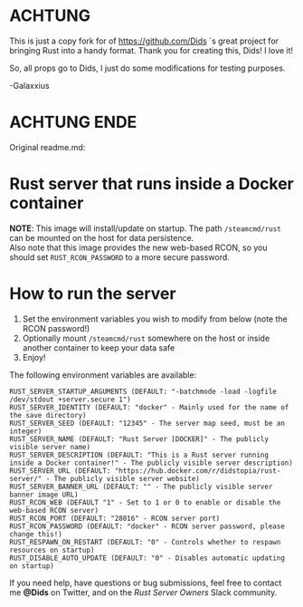 # ACHTUNG 
This is just a copy fork for of https://github.com/Dids ´s great project for bringing Rust into a handy format.
Thank you for creating this, Dids! I love it!

So, all props go to Dids, I just do some modifications for testing purposes.

-Galaxxius

# ACHTUNG ENDE 

Original readme.md:


# Rust server that runs inside a Docker container

**NOTE**: This image will install/update on startup. The path ```/steamcmd/rust``` can be mounted on the host for data persistence.  
Also note that this image provides the new web-based RCON, so you should set ```RUST_RCON_PASSWORD``` to a more secure password.

# How to run the server
1. Set the environment variables you wish to modify from below (note the RCON password!)
2. Optionally mount ```/steamcmd/rust``` somewhere on the host or inside another container to keep your data safe
3. Enjoy!

The following environment variables are available:
```
RUST_SERVER_STARTUP_ARGUMENTS (DEFAULT: "-batchmode -load -logfile /dev/stdout +server.secure 1")
RUST_SERVER_IDENTITY (DEFAULT: "docker" - Mainly used for the name of the save directory)
RUST_SERVER_SEED (DEFAULT: "12345" - The server map seed, must be an integer)
RUST_SERVER_NAME (DEFAULT: "Rust Server [DOCKER]" - The publicly visible server name)
RUST_SERVER_DESCRIPTION (DEFAULT: "This is a Rust server running inside a Docker container!" - The publicly visible server description)
RUST_SERVER_URL (DEFAULT: "https://hub.docker.com/r/didstopia/rust-server/" - The publicly visible server website)
RUST_SERVER_BANNER_URL (DEFAULT: "" - The publicly visible server banner image URL)
RUST_RCON_WEB (DEFAULT "1" - Set to 1 or 0 to enable or disable the web-based RCON server)
RUST_RCON_PORT (DEFAULT: "28016" - RCON server port)
RUST_RCON_PASSWORD (DEFAULT: "docker" - RCON server password, please change this!)
RUST_RESPAWN_ON_RESTART (DEFAULT: "0" - Controls whether to respawn resources on startup)
RUST_DISABLE_AUTO_UPDATE (DEFAULT: "0" - Disables automatic updating on startup)
```

If you need help, have questions or bug submissions, feel free to contact me **@Dids** on Twitter, and on the *Rust Server Owners* Slack community.
